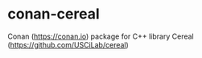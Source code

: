 # conan-cereal
Conan (https://conan.io) package for C++ library Cereal (https://github.com/USCiLab/cereal) 
